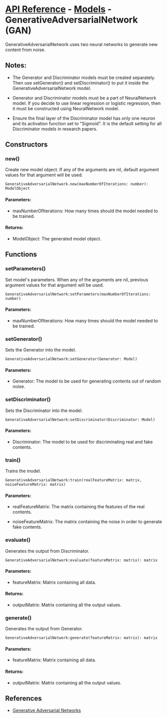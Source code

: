 # [API Reference](../../API.md) - [Models](../Models.md) - GenerativeAdversarialNetwork (GAN)

GenerativeAdversarialNetwork uses two neural networks to generate new content from noise.

## Notes:

* The Generator and Discriminator models must be created separately. Then use setGenerator() and setDiscriminator() to put it inside the GenerativeAdversarialNetwork model.

* Generator and Discriminator models must be a part of NeuralNetwork model. If you decide to use linear regression or logistic regression, then it must be constructed using NeuralNetwork model. 

* Ensure the final layer of the Discriminator model has only one neuron and its activation function set to "Sigmoid". It is the default setting for all Discriminator models in research papers.

## Constructors

### new()

Create new model object. If any of the arguments are nil, default argument values for that argument will be used.

```
GenerativeAdversarialNetwork.new(maxNumberOfIterations: number): ModelObject
```

#### Parameters:

* maxNumberOfIterations: How many times should the model needed to be trained.

#### Returns:

* ModelObject: The generated model object.

## Functions

### setParameters()

Set model's parameters. When any of the arguments are nil, previous argument values for that argument will be used.

```
GenerativeAdversarialNetwork:setParameters(maxNumberOfIterations: number)
```

#### Parameters:

* maxNumberOfIterations: How many times should the model needed to be trained.

### setGenerator()

Sets the Generator into the model. 

```
GenerativeAdversarialNetwork:setGenerator(Generator: Model)
```

#### Parameters:

* Generator: The model to be used for generating contents out of random noise.

### setDiscriminator()

Sets the Discriminator into the model. 

```
GenerativeAdversarialNetwork:setDiscriminator(Discriminator: Model)
```

#### Parameters:

* Discriminator: The model to be used for discriminating real and fake contents.

### train()

Trains the model.

```
GenerativeAdversarialNetwork:train(realFeatureMatrix: matrix, noiseFeatureMatrix: matrix)
```

#### Parameters:

* realFeatureMatrix: The matrix containing the features of the real contents.

* noiseFeatureMatrix: The matrix containing the noise in order to generate fake contents.

### evaluate()

Generates the output from Discriminator.

```
GenerativeAdversarialNetwork:evaluate(featureMatrix: matrix): matrix
```

#### Parameters:

* featureMatrix: Matrix containing all data.

#### Returns:

* outputMatrix: Matrix containing all the output values.

### generate()

Generates the output from Generator.

```
GenerativeAdversarialNetwork:generate(featureMatrix: matrix): matrix
```

#### Parameters:

* featureMatrix: Matrix containing all data.

#### Returns:

* outputMatrix: Matrix containing all the output values.

## References

* [Generative Adversarial Networks](https://arxiv.org/abs/1406.2661)
